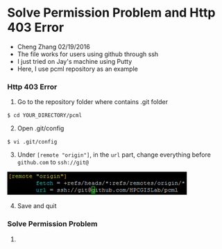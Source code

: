 # Solve Permission Problem and Http 403 Error
- Cheng Zhang 02/19/2016
- The file works for users using github through ssh
- I just tried on Jay's machine using Putty
- Here, I use pcml repository as an example

### Http 403 Error
1. Go to the repository folder where contains .git folder

  ``` 
  $ cd YOUR_DIRECTORY/pcml
  ```
2. Open .git/config

  ```
  $ vi .git/config
  ```
  
3. Under `[remote "origin"]`, in the `url` part, change everything before `github.com` to `ssh://git@`

  ![edit .git/config](https://github.com/zczcmlml/IntroGithub/blob/master/cap_.git_config.PNG)
  
4. Save and quit

### Solve Permission Problem
1. 

